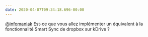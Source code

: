 ```yaml
---
date: 2020-04-07T09:34:18.696-00:00
---
```

[@infomaniak](https://www.twitter.com/infomaniak) Est-ce que vous allez implémenter un équivalent à la fonctionnalité Smart Sync de dropbox sur kDrive ?
